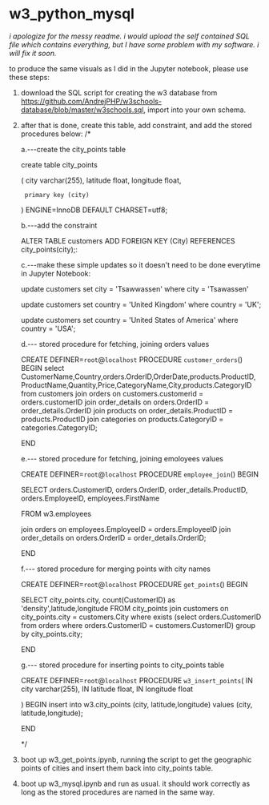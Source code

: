 # w3_python_mysql
*i apologize for the messy readme. i would upload the self contained SQL file which contains everything, but I have some problem with my software. i will fix it soon.*

to produce the same visuals as I did in the Jupyter notebook, please use these steps:

1. download the SQL script for creating the w3 database from https://github.com/AndrejPHP/w3schools-database/blob/master/w3schools.sql, import into your own schema.
2. after that is done, create this table, add constraint, and add the stored procedures below:
/*

	a.---create the city_points table

	create table city_points

	(
		city  varchar(255),
	    latitude float,
	    longitude float,

	    primary key (city)

	) ENGINE=InnoDB DEFAULT CHARSET=utf8;

	b.---add the constraint

	ALTER TABLE customers
	ADD FOREIGN KEY (City) REFERENCES city_points(city);:

	c.---make these simple updates so it doesn't need to be done everytime in Jupyter Notebook:

	update customers
	set city = 'Tsawwassen'
	where city = 'Tsawassen'


	update customers
	set country = 'United Kingdom'
	where country = 'UK';


	update customers
	set country = 'United States of America'
	where country = 'USA';

	d.--- stored procedure for fetching, joining orders values

	  CREATE DEFINER=`root`@`localhost` PROCEDURE `customer_orders`()
	BEGIN
	select  
	CustomerName,Country,orders.OrderID,OrderDate,products.ProductID, ProductName,Quantity,Price,CategoryName,City,products.CategoryID
	from customers
	join orders on customers.customerid = orders.customerID
	join order_details on orders.OrderID = order_details.OrderID
	join products on order_details.ProductID = products.ProductID
	join categories on products.CategoryID = categories.CategoryID;

	END

	e.--- stored procedure for fetching, joining emoloyees values

	CREATE DEFINER=`root`@`localhost` PROCEDURE `employee_join`()
	BEGIN

	SELECT 
	orders.CustomerID,
	orders.OrderID,
	order_details.ProductID,
	orders.EmployeeID,
	employees.FirstName

	FROM w3.employees

	join orders on employees.EmployeeID = orders.EmployeeID
	join order_details on orders.OrderID = order_details.OrderID;


	END

	f.--- stored procedure for merging points with city names

	CREATE DEFINER=`root`@`localhost` PROCEDURE `get_points`()
	BEGIN

	SELECT city_points.city, count(CustomerID) as 'density',latitude,longitude FROM city_points
	join customers on city_points.city = customers.City
	where exists 
	    (select orders.CustomerID
	      from orders where orders.CustomerID = customers.CustomerID)
	group by city_points.city;

	END

	g.--- stored procedure for inserting points to city_points table

	CREATE DEFINER=`root`@`localhost` PROCEDURE `w3_insert_points`(
	    IN city varchar(255),
	    IN latitude float,
	    IN longitude float

	)
	BEGIN
	insert into w3.city_points (city, latitude,longitude) values (city, latitude,longitude);

	END

	*/

3. boot up w3_get_points.ipynb, running the script to get the geographic points of cities and insert them back into city_points table.
4. boot up w3_mysql.ipynb and run as usual. it should work correctly as long as the stored procedures are named in the same way.
